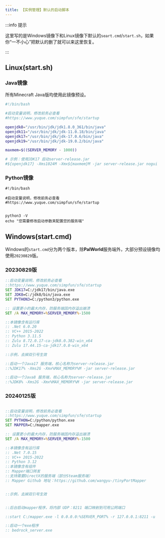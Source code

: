 ```yaml
---
title: 【实例管理】默认的启动脚本
---
```


:::info 提示

这里写的是Windows镜像下和Linux镜像下默认的`seart.cmd`/`start.sh`，如果你“一不小心”把默认的删了就可以来这里恢复。

:::

## Linux(start.sh)

### Java镜像

所有Minecraft Java版均使用此镜像预设。

```bash
#!/bin/bash

#启动变量说明，修改前务必查看
#https://www.yuque.com/simpfun/sfe/startup

openjdk8="/usr/bin/jdk/jdk1.8.0_361/bin/java"
openjdk11="/usr/bin/jdk/jdk-11.0.18/bin/java"
openjdk17="/usr/bin/jdk/jdk-17.0.6/bin/java"
openjdk19="/usr/bin/jdk/jdk-19.0.2/bin/java"

maxmem=$((SERVER_MEMORY - 1000))

# 示例：使用JDK17 启动server-release.jar 
#${openjdk17} -Xms1024M -Xmx${maxmem}M -jar server-release.jar nogui

```

### Python镜像

```shell
#!/bin/bash

#启动变量说明，修改前务必查看
#https://www.yuque.com/simpfun/sfe/startup


python3 -V
echo "您需要修改启动参数来配置您的服务端"

```

## Windows(start.cmd)

Windows的`start.cmd`分为两个版本，除**PalWorld**服务端外，大部分预设镜像均使用`20230829`版。

### 20230829版

```bat
::启动变量说明，修改前务必查看
::https://www.yuque.com/simpfun/sfe/startup
SET JDK17=C:/jdk17/bin/java.exe
SET JDK8=C:/jdk8/bin/java.exe
SET PYTHON3=C:/python3/python.exe

:: 设置更小的最大内存，防服务端因内存溢出崩溃
SET /A MAX_MEMORY=%SERVER_MEMORY%-1500

::本镜像含有运行库
:: .Net 6.0.20
:: VC++ 2015-2022
:: Python 3.11.5
:: Zulu 8.72.0.17-ca-jdk8.0.382-win_x64
:: Zulu 17.44.15-ca-jdk17.0.8-win_x64

::示例，去掉双引号生效

::启动一个Java17 服务端，核心名称为server-release.jar
::%JDK17% -Xms2G -Xmx%MAX_MEMORY%M -jar server-release.jar

::启动一个Java8 服务端，核心名称为server-release.jar
::%JDK8% -Xms2G -Xmx%MAX_MEMORY%M -jar server-release.jar

```

### 20240125版

```bat

::启动变量说明，修改前务必查看
::https://www.yuque.com/simpfun/sfe/startup
SET PYTHON=C:/python/python.exe
SET MAPPER=C:/mapper.exe

:: 设置更小的最大内存，防服务端因内存溢出崩溃
SET /A MAX_MEMORY=%SERVER_MEMORY%-1500

::本镜像含有运行库
:: .Net 7.0.15
:: VC++ 2015-2022
:: Python 3.12
::本镜像含有组件
:: Mapper端口转发
::支持需要DirectX的服务端（部分Steam服务端）
:: Mapper Github 地址：https://github.com/wangyu-/tinyPortMapper


::示例，去掉双引号生效


::后台启动mapper程序，将内部 UDP：8211 端口映射到可用公网端口

::start C:/mapper.exe -l 0.0.0.0:%SERVER_PORT% -r 127.0.0.1:8211 -u

::启动一个exe程序
:: bedrock_server.exe

```
